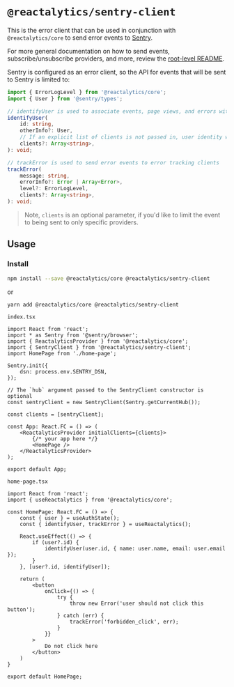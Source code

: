 # `@reactalytics/sentry-client`

This is the error client that can be used in conjunction with `@reactalytics/core` to send error events to [Sentry](https://sentry.io/).

For more general documentation on how to send events, subscribe/unsubscribe providers, and more, review the [root-level README](../../README.md).

Sentry is configured as an error client, so the API for events that will be sent to Sentry is limited to:

```ts
import { ErrorLogLevel } from '@reactalytics/core';
import { User } from '@sentry/types';

// identifyUser is used to associate events, page views, and errors with an individual user
identifyUser(
    id: string,
    otherInfo?: User,
    // If an explicit list of clients is not passed in, user identity will be sent to all registered clients
    clients?: Array<string>,
): void;

// trackError is used to send error events to error tracking clients
trackError(
    message: string,
    errorInfo?: Error | Array<Error>,
    level?: ErrorLogLevel,
    clients?: Array<string>,
): void;
```

> Note, `clients` is an optional parameter, if you'd like to limit the event to being sent to only specific providers.

## Usage

### Install
```bash
npm install --save @reactalytics/core @reactalytics/sentry-client
```

or

```bash
yarn add @reactalytics/core @reactalytics/sentry-client
```

`index.tsx`
```tsx
import React from 'react';
import * as Sentry from '@sentry/browser';
import { ReactalyticsProvider } from '@reactalytics/core';
import { SentryClient } from '@reactalytics/sentry-client';
import HomePage from './home-page';

Sentry.init({
    dsn: process.env.SENTRY_DSN,
});

// The `hub` argument passed to the SentryClient constructor is optional
const sentryClient = new SentryClient(Sentry.getCurrentHub());

const clients = [sentryClient];

const App: React.FC = () => (
    <ReactalyticsProvider initialClients={clients}>
        {/* your app here */}
        <HomePage />
    </ReactalyticsProvider>
);

export default App;
```

`home-page.tsx`
```tsx
import React from 'react';
import { useReactalytics } from '@reactalytics/core';

const HomePage: React.FC = () => {
    const { user } = useAuthState();
    const { identifyUser, trackError } = useReactalytics();
    
    React.useEffect(() => {
        if (user?.id) {
            identifyUser(user.id, { name: user.name, email: user.email });
        }
    }, [user?.id, identifyUser]);
    
    return (
        <button
            onClick={() => {
                try {
                    throw new Error('user should not click this button');
                } catch (err) {
                    trackError('forbidden_click', err);
                }
            }}
        >
            Do not click here
        </button>
    )
}

export default HomePage;
```
